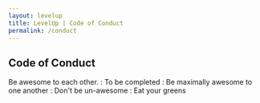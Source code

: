 ```yaml
---
layout: levelup
title: LevelUp | Code of Conduct
permalink: /conduct
---
```


## Code of Conduct

Be awesome to each other.
: To be completed
: Be maximally awesome to one another
: Don't be un-awesome
: Eat your greens